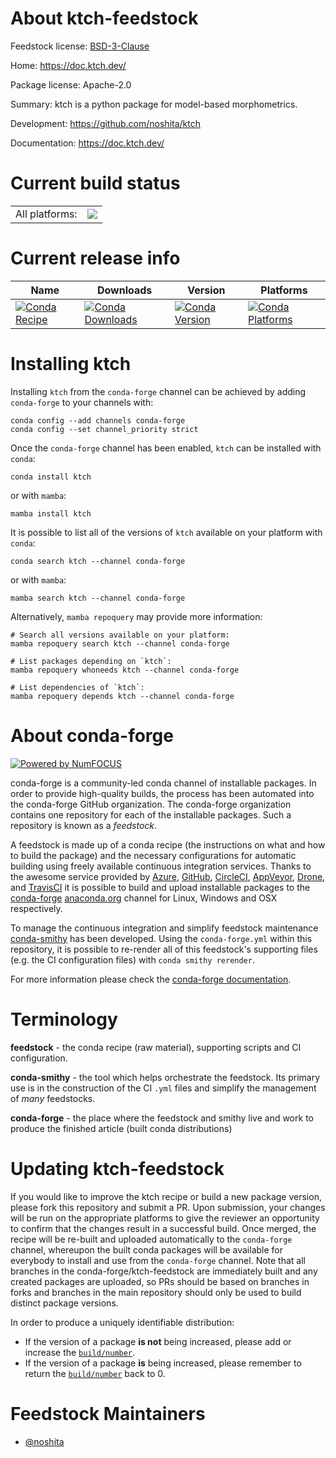 About ktch-feedstock
====================

Feedstock license: [BSD-3-Clause](https://github.com/conda-forge/ktch-feedstock/blob/main/LICENSE.txt)

Home: https://doc.ktch.dev/

Package license: Apache-2.0

Summary: ktch is a python package for model-based morphometrics.

Development: https://github.com/noshita/ktch

Documentation: https://doc.ktch.dev/

Current build status
====================


<table><tr><td>All platforms:</td>
    <td>
      <a href="https://dev.azure.com/conda-forge/feedstock-builds/_build/latest?definitionId=19721&branchName=main">
        <img src="https://dev.azure.com/conda-forge/feedstock-builds/_apis/build/status/ktch-feedstock?branchName=main">
      </a>
    </td>
  </tr>
</table>

Current release info
====================

| Name | Downloads | Version | Platforms |
| --- | --- | --- | --- |
| [![Conda Recipe](https://img.shields.io/badge/recipe-ktch-green.svg)](https://anaconda.org/conda-forge/ktch) | [![Conda Downloads](https://img.shields.io/conda/dn/conda-forge/ktch.svg)](https://anaconda.org/conda-forge/ktch) | [![Conda Version](https://img.shields.io/conda/vn/conda-forge/ktch.svg)](https://anaconda.org/conda-forge/ktch) | [![Conda Platforms](https://img.shields.io/conda/pn/conda-forge/ktch.svg)](https://anaconda.org/conda-forge/ktch) |

Installing ktch
===============

Installing `ktch` from the `conda-forge` channel can be achieved by adding `conda-forge` to your channels with:

```
conda config --add channels conda-forge
conda config --set channel_priority strict
```

Once the `conda-forge` channel has been enabled, `ktch` can be installed with `conda`:

```
conda install ktch
```

or with `mamba`:

```
mamba install ktch
```

It is possible to list all of the versions of `ktch` available on your platform with `conda`:

```
conda search ktch --channel conda-forge
```

or with `mamba`:

```
mamba search ktch --channel conda-forge
```

Alternatively, `mamba repoquery` may provide more information:

```
# Search all versions available on your platform:
mamba repoquery search ktch --channel conda-forge

# List packages depending on `ktch`:
mamba repoquery whoneeds ktch --channel conda-forge

# List dependencies of `ktch`:
mamba repoquery depends ktch --channel conda-forge
```


About conda-forge
=================

[![Powered by
NumFOCUS](https://img.shields.io/badge/powered%20by-NumFOCUS-orange.svg?style=flat&colorA=E1523D&colorB=007D8A)](https://numfocus.org)

conda-forge is a community-led conda channel of installable packages.
In order to provide high-quality builds, the process has been automated into the
conda-forge GitHub organization. The conda-forge organization contains one repository
for each of the installable packages. Such a repository is known as a *feedstock*.

A feedstock is made up of a conda recipe (the instructions on what and how to build
the package) and the necessary configurations for automatic building using freely
available continuous integration services. Thanks to the awesome service provided by
[Azure](https://azure.microsoft.com/en-us/services/devops/), [GitHub](https://github.com/),
[CircleCI](https://circleci.com/), [AppVeyor](https://www.appveyor.com/),
[Drone](https://cloud.drone.io/welcome), and [TravisCI](https://travis-ci.com/)
it is possible to build and upload installable packages to the
[conda-forge](https://anaconda.org/conda-forge) [anaconda.org](https://anaconda.org/)
channel for Linux, Windows and OSX respectively.

To manage the continuous integration and simplify feedstock maintenance
[conda-smithy](https://github.com/conda-forge/conda-smithy) has been developed.
Using the ``conda-forge.yml`` within this repository, it is possible to re-render all of
this feedstock's supporting files (e.g. the CI configuration files) with ``conda smithy rerender``.

For more information please check the [conda-forge documentation](https://conda-forge.org/docs/).

Terminology
===========

**feedstock** - the conda recipe (raw material), supporting scripts and CI configuration.

**conda-smithy** - the tool which helps orchestrate the feedstock.
                   Its primary use is in the construction of the CI ``.yml`` files
                   and simplify the management of *many* feedstocks.

**conda-forge** - the place where the feedstock and smithy live and work to
                  produce the finished article (built conda distributions)


Updating ktch-feedstock
=======================

If you would like to improve the ktch recipe or build a new
package version, please fork this repository and submit a PR. Upon submission,
your changes will be run on the appropriate platforms to give the reviewer an
opportunity to confirm that the changes result in a successful build. Once
merged, the recipe will be re-built and uploaded automatically to the
`conda-forge` channel, whereupon the built conda packages will be available for
everybody to install and use from the `conda-forge` channel.
Note that all branches in the conda-forge/ktch-feedstock are
immediately built and any created packages are uploaded, so PRs should be based
on branches in forks and branches in the main repository should only be used to
build distinct package versions.

In order to produce a uniquely identifiable distribution:
 * If the version of a package **is not** being increased, please add or increase
   the [``build/number``](https://docs.conda.io/projects/conda-build/en/latest/resources/define-metadata.html#build-number-and-string).
 * If the version of a package **is** being increased, please remember to return
   the [``build/number``](https://docs.conda.io/projects/conda-build/en/latest/resources/define-metadata.html#build-number-and-string)
   back to 0.

Feedstock Maintainers
=====================

* [@noshita](https://github.com/noshita/)

